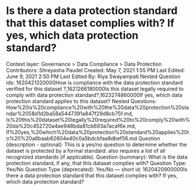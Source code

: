 # Is there a data protection standard that this dataset complies with? If yes, which data protection standard?

Context layer: Governance > Data Compliance > Data Protection
Contributors: Shreyasha Paudel
Created: May 7, 2021 1:55 PM
Last Edited: June 9, 2021 2:50 PM
Last Edited By: Riya Swayampati
Nested Question ids: 1620421320000How is compliance with the data protection standard verified for this dataset ?,1621266180000Is this dataset legally required to comply with data protection standard?,1623274860000If yes, which data protection standard applies to this dataset?
Nested Questions: How%20is%20compliance%20with%20the%20data%20protection%20standar%2058d1d2ba58a5447391a847f29d8cb75f.md, Is%20this%20dataset%20legally%20required%20to%20comply%20with%20da%20c452720a4ae948bda81cb693a7acaf6e.md, If%20yes,%20which%20data%20protection%20standard%20applies%20to%20%20a6baab62604e40c0a5bdcbfaa8dbef56.md
Question (description - optional): This is a yes/no question to determine whether the dataset is protected by a formal standard. also requires a list of all recognized standards (if applicable).
Question (summary): What is the data protection standard, if any, that this dataset complies with?
Question Type: Yes/No
Question Type (deprecated): Yes/No — short
id: 1620420900000Is there a data protection standard that this dataset complies with? If yes, which data protection standard?